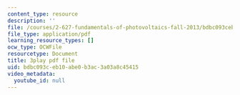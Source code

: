 ```yaml
---
content_type: resource
description: ''
file: /courses/2-627-fundamentals-of-photovoltaics-fall-2013/bdbc093ceb10abe0b3ac3a03a8c45415_n25tsUQb3vo.pdf
file_type: application/pdf
learning_resource_types: []
ocw_type: OCWFile
resourcetype: Document
title: 3play pdf file
uid: bdbc093c-eb10-abe0-b3ac-3a03a8c45415
video_metadata:
  youtube_id: null
---
```

